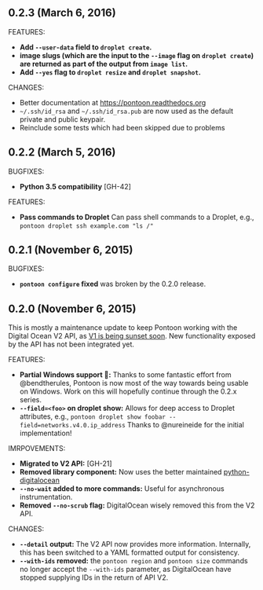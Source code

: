## 0.2.3 (March 6, 2016)

FEATURES:

   * **Add `--user-data` field to `droplet create`.**
   * **image slugs (which are the input to the `--image` flag on `droplet
	 create`) are returned as part of the output from `image list`.**
   * **Add `--yes` flag to `droplet resize` and `droplet snapshot`.**

CHANGES:

   * Better documentation at <https://pontoon.readthedocs.org>
   * `~/.ssh/id_rsa` and `~/.ssh/id_rsa.pub` are now used as the default
	 private and public keypair.
   * Reinclude some tests which had been skipped due to problems

## 0.2.2 (March 5, 2016)

BUGFIXES:

   * **Python 3.5 compatibility** [GH-42]

FEATURES:

   * **Pass commands to Droplet** Can pass shell commands to a Droplet, e.g.,
	 `pontoon droplet ssh example.com "ls /"`

## 0.2.1 (November 6, 2015)

BUGFIXES:

   * **`pontoon configure` fixed** was broken by the 0.2.0 release.

## 0.2.0 (November 6, 2015)

This is mostly a maintenance update to keep Pontoon working with the Digital Ocean V2 API, as [V1 is being sunset soon](https://github.com/duggan/pontoon/issues/21). New functionality exposed by the API has not been integrated yet.

FEATURES:

   * **Partial Windows support :tada::** Thanks to some fantastic effort from @bendtherules, Pontoon is now most of the way towards being usable on Windows. Work on this will hopefully continue through the 0.2.x series.
   * **`--field=<foo>` on droplet show:** Allows for deep access to Droplet attributes, e.g., `pontoon droplet show foobar --field=networks.v4.0.ip_address`
   Thanks to @nureineide for the initial implementation!

IMRPOVEMENTS:

   * **Migrated to V2 API:** [GH-21]
   * **Removed library component:** Now uses the better maintained [python-digitalocean](https://github.com/koalalorenzo/python-digitalocean)
   * **`--no-wait` added to more commands:** Useful for asynchronous instrumentation.
   * **Removed `--no-scrub` flag:** DigitalOcean wisely removed this from the V2 API.
	
CHANGES:

   * **`--detail` output:** The V2 API now provides more information. Internally,
   this has been switched to a YAML formatted output for consistency.
   * **`--with-ids` removed:** the `pontoon region` and `pontoon size` commands no longer accept the `--with-ids` parameter, as DigitalOcean have stopped supplying IDs in the return of API V2.
